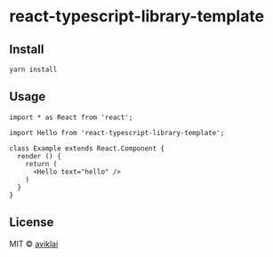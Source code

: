 # react-typescript-library-template

## Install
```
yarn install
```

## Usage

```tsx
import * as React from 'react';

import Hello from 'react-typescript-library-template';

class Example extends React.Component {
  render () {
    return (
      <Hello text="hello" />
    )
  }
}
```

## License

MIT © [aviklai](https://github.com/aviklai)
